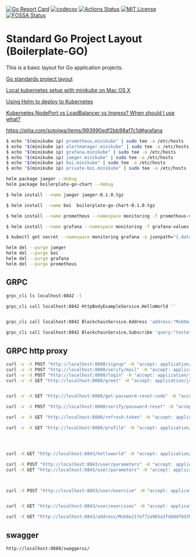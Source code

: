 [![Go Report Card](https://goreportcard.com/badge/github.com/and07/boilerplate-go)](https://goreportcard.com/report/github.com/and07/boilerplate-go)
[![codecov](https://codecov.io/gh/and07/boilerplate-go/branch/master/graph/badge.svg)](https://codecov.io/gh/and07/boilerplate-go)
[![Actions Status](https://github.com/and07/boilerplate-go/workflows/Build%20and%20Test/badge.svg)](https://github.com/and07/boilerplate-go/actions)
[![MIT License](http://img.shields.io/:license-mit-blue.svg)](LICENSE)
[![FOSSA Status](https://app.fossa.io/api/projects/git%2Bgithub.com%2Fand07%2Fboilerplate-go.svg?type=shield)](https://app.fossa.io/projects/git%2Bgithub.com%2Fand07%2Fboilerplate-go?ref=badge_shield)

# Standard Go Project Layout (Boilerplate-GO)

This is a basic layout for Go application projects. 

[Go standards project layout](https://github.com/golang-standards/project-layout)

[Local kubernetes setup with minikube on Mac OS X](https://hackernoon.com/local-kubernetes-setup-with-minikube-on-mac-os-x-eeeb1cbdc0b)

[Using Helm to deploy to Kubernetes](https://daemonza.github.io/2017/02/20/using-helm-to-deploy-to-kubernetes/)

[Kubernetes NodePort vs LoadBalancer vs Ingress? When should I use what?](https://medium.com/google-cloud/kubernetes-nodeport-vs-loadbalancer-vs-ingress-when-should-i-use-what-922f010849e0)

https://qiita.com/sotoiwa/items/993990edf2bb98af7c1d#grafana

```sh
$ echo "$(minikube ip) prometheus.minikube" | sudo tee -a /etc/hosts 
$ echo "$(minikube ip) alertmanager.minikube" | sudo tee -a /etc/hosts 
$ echo "$(minikube ip) grafana.minikube" | sudo tee -a /etc/hosts 
$ echo "$(minikube ip) jaeger.minikube" | sudo tee -a /etc/hosts
$ echo "$(minikube ip) boi.minikube" | sudo tee -a /etc/hosts
$ echo "$(minikube ip) private-boi.minikube" | sudo tee -a /etc/hosts
```


```sh
helm package jaeger --debug
helm package boilerplate-go-chart --debug
```

```sh
$ helm install --name jaeger jaeger-0.1.0.tgz

$ helm install --name boi  boilerplate-go-chart-0.1.0.tgz 

$ helm install --name prometheus --namespace monitoring -f prometheus-values.yaml stable/prometheus

$ helm install --name grafana --namespace monitoring -f grafana-values.yaml stable/grafana
```

```sh
$ kubectl get secret --namespace monitoring grafana -o jsonpath="{.data.admin-password}" | base64 --decode ; echo
```

```sh
helm del --purge jaeger
helm del --purge boi
helm del --purge grafana
helm del --purge prometheus
```

## GRPC

```sh
grpc_cli ls localhost:8842 -l 

grpc_cli call localhost:8842 HttpBodyExampleService.HelloWorld ''


grpc_cli call localhost:8842 BlockchainService.Address 'address:"Mxb9a117e772a965a3fddddf83398fd8d71bf57ff6", height:11'

grpc_cli call localhost:8842 BlockchainService.Subscribe 'query:"testete"'

```

## GRPC http proxy
```sh
curl -v -X POST "http://localhost:8080/signup" -H "accept: application/json"  --data '{"email":"and_07@mail.ru","password":"xyz"}' 
curl -v -X POST "http://localhost:8080/verify/mail" -H "accept: application/json"  --data '{"email":"and_07@mail.ru","code":"PatwtPil"}' 
curl -v -X POST "http://localhost:8080/login" -H "accept: application/json"   --data '{"email":"and_07@mail.ru","password":"xyz"}' 
curl -v -X GET "http://localhost:8080/greet" -H "accept: application/json" -H "Authorization: Bearer access_token"


curl -v -X GET "http://localhost:8080/get-password-reset-code" -H "accept: application/json" -H "Authorization: Bearer access_token"

curl -v -X POST "http://localhost:8080/verify/password-reset" -H "accept: application/json"  --data '{"email":"and_07@mail.ru","code":"fsfykSBG"}' 

curl -v -X GET "http://localhost:8080/refresh-token" -H "accept: application/json" -H "Authorization: Bearer refresh_token"

curl -v -X GET "http://localhost:8080/profile" -H "accept: application/json" -H "Authorization: Bearer access_token"




curl -X GET "http://localhost:8843/helloworld" -H "accept: application/json"

curl -X POST "http://localhost:8843/user/parameters" -H "accept: application/json"  -H "Authorization: Bearer access_token" --data '{"weight":1,"height":2,"age":2,"gender":0,"eat":1 }'
curl -X GET "http://localhost:8843/user/parameters" -H "accept: application/json"  -H "Authorization: Bearer access_token"



curl -X POST "http://localhost:8843/user/exercise" -H "accept: application/json"  -H "Authorization: Bearer access_token" --data '{"number_of_sets":1, "number_of_repetitions": 30, "name":"sssss1"}'


curl -X GET "http://localhost:8843/user/exercises" -H "accept: application/json"  -H "Authorization: Bearer access_token"

curl -X GET "http://localhost:8843/address/Mxb9a117e772a965a3fddddf83398fd8d71bf57ff6?height=1" -H "accept: application/json"
```


## swagger

```sh
http://localhost:8888/swaggerui/
```
